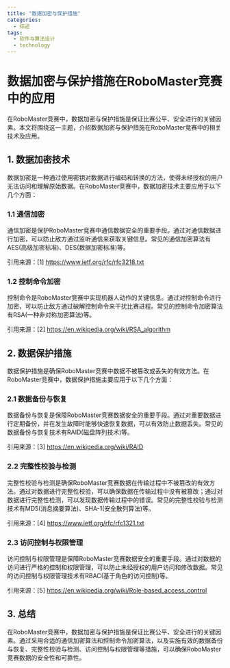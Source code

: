 ```yaml
---  
title: "数据加密与保护措施"  
categories:  
  - 综述  
tags: 
  - 软件与算法设计 
  - technology  
---  
```


# 数据加密与保护措施在RoboMaster竞赛中的应用

在RoboMaster竞赛中，数据加密与保护措施是保证比赛公平、安全进行的关键因素。本文将围绕这一主题，介绍数据加密与保护措施在RoboMaster竞赛中的相关技术及应用。

## 1. 数据加密技术

数据加密是一种通过使用密钥对数据进行编码和转换的方法，使得未经授权的用户无法访问和理解原始数据。在RoboMaster竞赛中，数据加密技术主要应用于以下几个方面：

### 1.1 通信加密

通信加密是保护RoboMaster竞赛中通信数据安全的重要手段。通过对通信数据进行加密，可以防止敌方通过监听通信来获取关键信息。常见的通信加密算法有AES(高级加密标准)、DES(数据加密标准)等。

引用来源：[1] https://www.ietf.org/rfc/rfc3218.txt

### 1.2 控制命令加密

控制命令是RoboMaster竞赛中实现机器人动作的关键信息。通过对控制命令进行加密，可以防止敌方通过破解控制命令来干扰比赛进程。常见的控制命令加密算法有RSA(一种非对称加密算法)等。

引用来源：[2] https://en.wikipedia.org/wiki/RSA_algorithm

## 2. 数据保护措施

数据保护措施是确保RoboMaster竞赛中数据不被篡改或丢失的有效方法。在RoboMaster竞赛中，数据保护措施主要应用于以下几个方面：

### 2.1 数据备份与恢复

数据备份与恢复是保障RoboMaster竞赛数据安全的重要手段。通过对重要数据进行定期备份，并在发生故障时能够快速恢复数据，可以有效防止数据丢失。常见的数据备份与恢复技术有RAID(磁盘阵列技术)等。

引用来源：[3] https://en.wikipedia.org/wiki/RAID

### 2.2 完整性校验与检测

完整性校验与检测是确保RoboMaster竞赛数据在传输过程中不被篡改的有效方法。通过对数据进行完整性校验，可以确保数据在传输过程中没有被篡改；通过对数据进行完整性检测，可以发现数据传输过程中的错误。常见的完整性校验与检测技术有MD5(消息摘要算法)、SHA-1(安全散列算法)等。

引用来源：[4] https://www.ietf.org/rfc/rfc1321.txt

### 2.3 访问控制与权限管理

访问控制与权限管理是保障RoboMaster竞赛数据安全的重要手段。通过对数据的访问进行严格的控制和权限管理，可以防止未经授权的用户访问和修改数据。常见的访问控制与权限管理技术有RBAC(基于角色的访问控制)等。

引用来源：[5] https://en.wikipedia.org/wiki/Role-based_access_control

## 3. 总结

在RoboMaster竞赛中，数据加密与保护措施是保证比赛公平、安全进行的关键因素。通过采用合适的通信加密算法和控制命令加密算法，以及实施有效的数据备份与恢复、完整性校验与检测、访问控制与权限管理等措施，可以确保RoboMaster竞赛数据的安全性和可靠性。 

